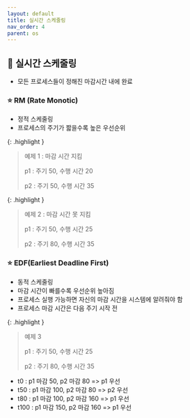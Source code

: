 ```yaml
---
layout: default
title: 실시간 스케줄링
nav_order: 4
parent: os
---
```




## 📑 실시간 스케줄링

- 모든 프로세스들이 정해진 마감시간 내에 완료

### ⭐ RM (Rate Monotic) 

- 정적 스케줄링
- 프로세스의 주기가 짧을수록 높은 우선순위

{: .highlight }

> 예제 1 : 마감 시간 지킴
>
> p1 : 주기 50, 수행 시간 20
>
> p2 : 주기 50, 수행 시간 35



{: .highlight }

> 예제 2 : 마감 시간 못 지킴
>
> p1 : 주기 50, 수행 시간 25
>
> p2 : 주기 80, 수행 시간 35



### ⭐ EDF(Earliest Deadline First)

- 동적 스케줄링
- 마감 시간이 빠를수록 우선순위 높아짐
- 프로세스 실행 가능하면 자신의 마감 시간을 시스템에 알려줘야 함
- 프로세스 마감 시간은 다음 주기 시작 전

{: .highlight }

> 예제 3
>
> p1 : 주기 50, 수행 시간 25
>
> p2 : 주기 80, 수행 시간 35

- t0 : p1 마감 50, p2 마감 80 => p1 우선
- t50 : p1 마감 100, p2 마감 80 => p2 우선
- t80 : p1 마감 100, p2 마감 160 => p1 우선
- t100 : p1 마감 150, p2 마감 160 => p1 우선

